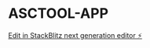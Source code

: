 # ASCTOOL-APP

[Edit in StackBlitz next generation editor ⚡️](https://stackblitz.com/~/github.com/Chavesl03/ASCTOOL-APP)